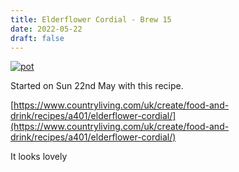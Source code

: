 ```yaml
---
title: Elderflower Cordial - Brew 15
date: 2022-05-22
draft: false 
---
```


[![pot](/images/2022-05-22/1.jpg "mash")](/images/2022-05-22/1.jpg)

Started on Sun 22nd May with this recipe.

[https://www.countryliving.com/uk/create/food-and-drink/recipes/a401/elderflower-cordial/](https://www.countryliving.com/uk/create/food-and-drink/recipes/a401/elderflower-cordial/)

It looks lovely



